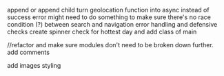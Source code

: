 append or append child
turn geolocation function into async instead of success error
might need to do something to make sure there's no race condition (?) between search and navigation
error handling and defensive checks
create spinner
check for hottest day and add class of main

//refactor and make sure modules don't need to be broken down further. add comments

add images
styling
